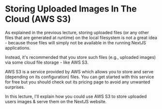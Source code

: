 # Storing Uploaded Images In The Cloud (AWS S3)

As explained in the previous lecture, storing uploaded files (or any other files that are generated at runtime) on the local filesystem is not a great idea - because those files will simply not be available in the running NextJS applications.

Instead, it's recommended that you store such files (e.g., uploaded images) via some cloud file storage - like AWS S3.

AWS S3 is a service provided by AWS which allows you to store and serve (depending on its configuration) files. You can get started with this service for free but you should check out its pricing page to avoid any unwanted surprises.

In this lecture, I'll explain how you could use AWS S3 to store uploaded users images & serve them on the NextJS website.
